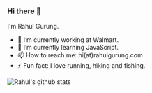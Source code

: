 ### Hi there 👋

I'm Rahul Gurung.

- 🔭 I’m currently working at Walmart.
- 🌱 I’m currently learning JavaScript.<!-- - 👯 I’m looking to collaborate on [Yourtube](https://github.com/gurrrung/YourTube). -->
- 📫 How to reach me: hi(at)rahulgurung.com
- ⚡ Fun fact: I love running, hiking and fishing.


![Rahul's github stats](https://github-readme-stats.vercel.app/api?username=gurrrung&show_icons=true)
